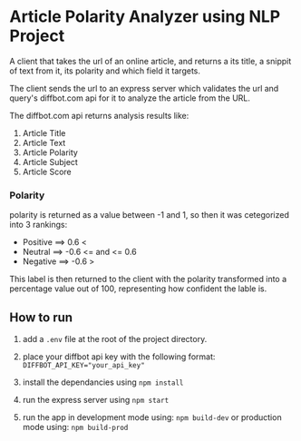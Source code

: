 # Article Polarity Analyzer using NLP Project

A client that takes the url of an online article, and returns a its title, a snippit of text from it, its polarity and which field it targets.

The client sends the url to an express server which validates the url and query's diffbot.com api for it to analyze the article from the URL.

The diffbot.com api returns analysis results like:

1. Article Title
2. Article Text
3. Article Polarity
4. Article Subject
5. Article Score

### Polarity

polarity is returned as a value between -1 and 1, so then it was cetegorized into 3 rankings:

- Positive ==> 0.6 <
- Neutral ==> -0.6 <= and <= 0.6
- Negative ==> -0.6 >

This label is then returned to the client with the polarity transformed into a percentage value out of 100, representing how confident the lable is.

## How to run

1. add a `.env` file at the root of the project directory.

2. place your diffbot api key with the following format:
   `DIFFBOT_API_KEY="your_api_key"`

3. install the dependancies using `npm install`

4. run the express server using `npm start`

5. run the app in development mode using: `npm build-dev` or production mode using: `npm build-prod`

